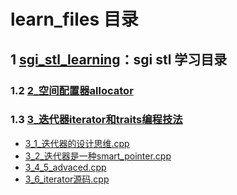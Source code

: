 # learn_files 目录

## 1 [sgi_stl_learning](https://github.com/YaJunCui/learn_files/tree/master/sgi_stl_learning)：sgi stl 学习目录
### 1.2 [2_空间配置器allocator](https://github.com/YaJunCui/learn_files/tree/master/sgi_stl_learning/2_空间配置器allocator)

### 1.3 [3_迭代器iterator和traits编程技法](https://github.com/YaJunCui/learn_files/tree/master/sgi_stl_learning/3_迭代器iterator和traits编程技法)
* [3_1_迭代器的设计思维.cpp](https://github.com/YaJunCui/learn_files/tree/master/sgi_stl_learning/3_迭代器iterator和traits编程技法/3_1_迭代器的设计思维.cpp)
* [3_2_迭代器是一种smart_pointer.cpp](https://github.com/YaJunCui/learn_files/tree/master/sgi_stl_learning/3_迭代器iterator和traits编程技法/3_2_迭代器是一种smart_pointer.cpp)
* [3_4_5_advaced.cpp](https://github.com/YaJunCui/learn_files/tree/master/sgi_stl_learning/3_迭代器iterator和traits编程技法/3_4_5_advaced.cpp)
* [3_6_iterator源码.cpp](https://github.com/YaJunCui/learn_files/tree/master/sgi_stl_learning/3_迭代器iterator和traits编程技法/3_6_iterator源码.cpp)